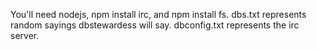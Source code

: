 You'll need nodejs, npm install irc, and npm install fs.
dbs.txt represents random sayings dbstewardess will say. 
dbconfig.txt represents the irc server.
